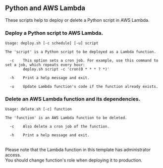 ## Python and AWS Lambda
These scripts help to deploy or delete a Python script in AWS Lambda. 

### Deploy a Python script to AWS Lambda.
```
Usage: deploy.sh [-c schedule] [-u] script

The 'script' is a Python script to be deployed as a Lambda function.

  -c    This option sets a cron job. For example, use this command to set a job, which repeats every hour:
        deploy.sh script -c 'cron(0 * * * ? *)'

  -h    Print a help message and exit.

  -u    Update Lambda function's code if the function already exists.
```
### Delete an AWS Lambda function and its dependencies.
```
Usage: delete.sh [-c] function

The 'function' is an AWS Lambda function to be deleted.

  -c    Also delete a cron job of the function.

  -h    Print a help message and exit.
```
<br>
Please note that the Lambda function in this template has administrator access.<br>
You should change function's role when deploying it to production.  
